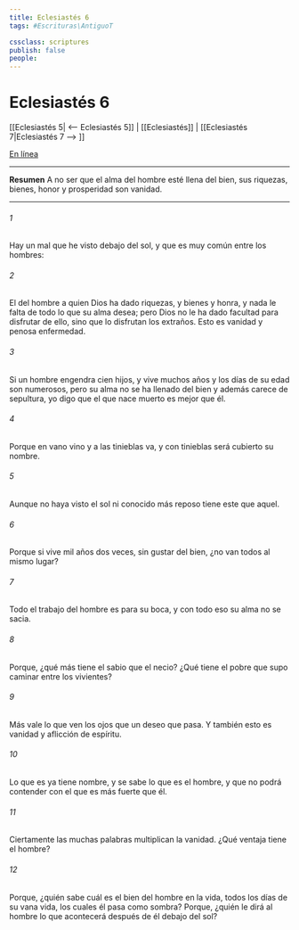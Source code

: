 ```yaml
---
title: Eclesiastés 6
tags: #Escrituras\AntiguoT

cssclass: scriptures
publish: false
people:
---
```


# Eclesiastés 6
[[Eclesiastés 5| <-- Eclesiastés 5]] | [[Eclesiastés]] | [[Eclesiastés 7|Eclesiastés 7 --> ]]

[En línea](https://churchofjesuschrist.org/study/scriptures/ot/eccl/6?lang=spa)

---
__Resumen__
A no ser que el alma del hombre esté llena del bien, sus riquezas, bienes, honor y prosperidad son vanidad.

---
###### 1 
Hay un mal que he visto debajo del sol, y que es muy común entre los hombres:

###### 2 
El del hombre a quien Dios ha dado riquezas, y bienes y honra, y nada le falta de todo lo que su alma desea; pero Dios no le ha dado facultad para disfrutar de ello, sino que lo disfrutan los extraños. Esto es vanidad y penosa enfermedad.

###### 3 
Si un hombre engendra cien hijos, y vive muchos años y los días de su edad son numerosos, pero su alma no se ha llenado del bien y además carece de sepultura, yo digo que el que nace muerto es mejor que él.

###### 4 
Porque en vano vino y a las tinieblas va, y con tinieblas será cubierto su nombre.

###### 5 
Aunque no haya visto el sol ni conocido  más reposo tiene este que aquel.

###### 6 
Porque si vive  mil años dos veces, sin gustar del bien, ¿no van todos al mismo lugar?

###### 7 
Todo el trabajo del hombre es para su boca, y con todo eso su alma no se sacia.

###### 8 
Porque, ¿qué más tiene el sabio que el necio? ¿Qué  tiene el pobre que supo caminar entre los vivientes?

###### 9 
Más vale lo que ven los ojos que un deseo que pasa. Y también esto es vanidad y aflicción de espíritu.

###### 10 
Lo que es ya tiene nombre, y se sabe lo que es el hombre, y que no podrá contender con el que es más fuerte que él.

###### 11 
Ciertamente las muchas palabras multiplican la vanidad. ¿Qué ventaja tiene el hombre?

###### 12 
Porque, ¿quién sabe cuál es el bien del hombre en la vida, todos los días de su vana vida, los cuales él pasa como sombra? Porque, ¿quién le dirá al hombre lo que acontecerá después de él debajo del sol?

